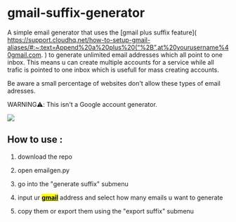 # gmail-suffix-generator

A simple email generator that uses the [gmail plus suffix feature]( https://support.cloudhq.net/how-to-setup-gmail-aliases/#:~:text=Append%20a%20plus%20(“%2B”,at%20yourusername%40gmail.com. ) to generate unlimited email addresses which all point to one inbox.
This means u can create multiple accounts for a service while all trafic is pointed to one inbox which is usefull for mass creating accounts.

Be aware a small percentage of websites don't allow these types of email adresses.

WARNING⚠️: This isn't a Google account generator.

![](https://cdn.discordapp.com/attachments/804334459297464321/1038915225556099162/IQDbZWZ.png)

## How to use :

1.  download the repo

2.  open emailgen.py

3.  go into the "generate suffix" submenu

4.  input ur <u><mark>**gmail**</mark></u> address and select how many emails u want to generate

5.  copy them or export them using the "export suffix" submenu
